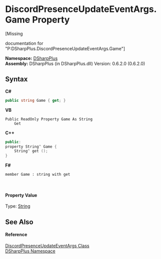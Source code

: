 # DiscordPresenceUpdateEventArgs.Game Property 
 

\[Missing <summary> documentation for "P:DSharpPlus.DiscordPresenceUpdateEventArgs.Game"\]

**Namespace:**&nbsp;<a href="503971eb-de5e-a570-9922-de9500a9b1cc">DSharpPlus</a><br />**Assembly:**&nbsp;DSharpPlus (in DSharpPlus.dll) Version: 0.6.2.0 (0.6.2.0)

## Syntax

**C#**<br />
``` C#
public string Game { get; }
```

**VB**<br />
``` VB
Public ReadOnly Property Game As String
	Get
```

**C++**<br />
``` C++
public:
property String^ Game {
	String^ get ();
}
```

**F#**<br />
``` F#
member Game : string with get

```

<br />

#### Property Value
Type: <a href="http://msdn2.microsoft.com/en-us/library/s1wwdcbf" target="_blank">String</a>

## See Also


#### Reference
<a href="3e57ebf0-e8fc-b48a-7088-fd86a522d315">DiscordPresenceUpdateEventArgs Class</a><br /><a href="503971eb-de5e-a570-9922-de9500a9b1cc">DSharpPlus Namespace</a><br />